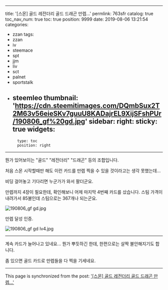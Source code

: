 
---
title: '[스몬] 골드 레전더리 골드 드래곤 만렙...'
permlink: 763sfr
catalog: true
toc_nav_num: true
toc: true
position: 9999
date: 2019-08-06 13:21:54
categories:
- zzan
tags:
- zzan
- iv
- steemace
- spt
- jjm
- liv
- sct
- palnet
- sportstalk
- steemleo
thumbnail: 'https://cdn.steemitimages.com/DQmbSux2T2M63v56eieSKv7guuU8KADajrEL9XijSFshPUr/190806_gf%20gd.jpg'
sidebar:
    right:
        sticky: true
widgets:
    -
        type: toc
        position: right
---


뭔가 있어보이는 "골드" "레전더리" "드래곤" 등의 조합입니다. 

처음 스몬 시작할때만 해도 이런 카드를 만렙 찍을 수 있을 것이라고는 생각 못했는데...

비딩 걸어놓고 기다리면 누군가가 와서 팔더군요.

만렙까지 4장이 필요한데, 확인해보니 어제 마지막 4번째 카드를 샀습니다. 스팀 가격이 내려가서 85불인데 스팀으로는 367개나 되는군요.

![190806_gf gd.jpg](https://cdn.steemitimages.com/DQmbSux2T2M63v56eieSKv7guuU8KADajrEL9XijSFshPUr/190806_gf%20gd.jpg)
<br>

만렙 달성 인증. 

![190806_gf gd lv4.jpg](https://cdn.steemitimages.com/DQmREdPoJxCyyqWhD81oBHp78bVgXqoEdYGkaC35yn6Mff7/190806_gf%20gd%20lv4.jpg)
<br>

---

계속 카드가 늘어나고 있네요... 뭔가 뿌듯하긴 한데, 한편으로는 살짝 불안해지기도 합니다.

좀 있으면 골드 카드로 만렙들을 다 찍을 기세네요.

- - -

This page is synchronized from the post: ['[스몬] 골드 레전더리 골드 드래곤 만렙...'](https://steemit.com/@glory7/763sfr)
